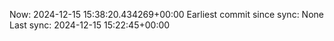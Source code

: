 Now: 2024-12-15 15:38:20.434269+00:00 Earliest commit since sync: None Last sync: 2024-12-15 15:22:45+00:00
